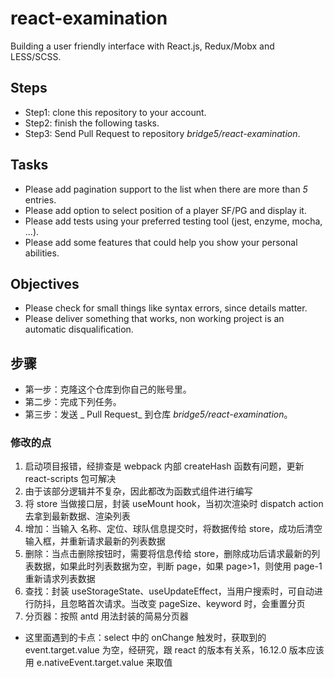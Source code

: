 # react-examination

Building a user friendly interface with React.js, Redux/Mobx and LESS/SCSS.

## Steps

- Step1: clone this repository to your account.
- Step2: finish the following tasks.
- Step3: Send Pull Request to repository _bridge5/react-examination_.

## Tasks

- Please add pagination support to the list when there are more than _5_ entries.
- Please add option to select position of a player SF/PG and display it.
- Please add tests using your preferred testing tool (jest, enzyme, mocha, ...).
- Please add some features that could help you show your personal abilities.

## Objectives

- Please check for small things like syntax errors, since details matter.
- Please deliver something that works, non working project is an automatic disqualification.

## 步骤

- 第一步：克隆这个仓库到你自己的账号里。
- 第二步：完成下列任务。
- 第三步：发送 _ Pull Request_ 到仓库 _bridge5/react-examination_。

### 修改的点

1. 启动项目报错，经排查是 webpack 内部 createHash 函数有问题，更新 react-scripts 包可解决
2. 由于该部分逻辑并不复杂，因此都改为函数式组件进行编写
3. 将 store 当做接口层，封装 useMount hook，当初次渲染时 dispatch action 去拿到最新数据、渲染列表
4. 增加：当输入 名称、定位、球队信息提交时，将数据传给 store，成功后清空输入框，并重新请求最新的列表数据
5. 删除：当点击删除按钮时，需要将信息传给 store，删除成功后请求最新的列表数据，如果此时列表数据为空，判断 page，如果 page>1，则使用 page-1 重新请求列表数据
6. 查找：封装 useStorageState、useUpdateEffect，当用户搜索时，可自动进行防抖，且忽略首次请求。当改变 pageSize、keyword 时，会重置分页
7. 分页器：按照 antd 用法封装的简易分页器

- 这里面遇到的卡点：select 中的 onChange 触发时，获取到的 event.target.value 为空，经研究，跟 react 的版本有关系，16.12.0 版本应该用 e.nativeEvent.target.value 来取值
